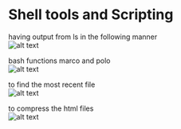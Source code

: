 # Shell tools and Scripting

having output from ls in the following manner<br>
![alt text](image-14.png)<br>

bash functions marco and polo<br>
![alt text](image-15.png)<br>

to find the most recent file<br>
![alt text](image-16.png)<br>

to compress the html files<br>
![alt text](image-17.png)<br>
